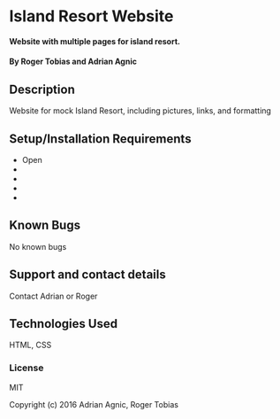 # Island Resort Website

#### Website with multiple pages for island resort.

#### By Roger Tobias and Adrian Agnic

## Description

Website for mock Island Resort, including pictures, links, and formatting

## Setup/Installation Requirements

* Open
*
*
*
*

## Known Bugs

No known bugs

## Support and contact details

Contact Adrian or Roger

## Technologies Used

HTML, CSS

### License

MIT

Copyright (c) 2016 Adrian Agnic, Roger Tobias
